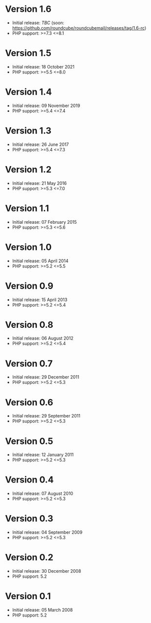 # Version 1.6
* Initial release: _TBC_ (soon: https://github.com/roundcube/roundcubemail/releases/tag/1.6-rc)
* PHP support: &gt;=7.3 &lt;=8.1

# Version 1.5
* Initial release: 18 October 2021
* PHP support: &gt;=5.5 &lt;=8.0

# Version 1.4
* Initial release: 09 November 2019
* PHP support: &gt;=5.4 &lt;=7.4

# Version 1.3
* Initial release: 26 June 2017
* PHP support: &gt;=5.4 &lt;=7.3

# Version 1.2
* Initial release: 21 May 2016
* PHP support: &gt;=5.3 &lt;=7.0

# Version 1.1
* Initial release: 07 February 2015
* PHP support: &gt;=5.3 &lt;=5.6

# Version 1.0
* Initial release: 05 April 2014
* PHP support: &gt;=5.2 &lt;=5.5

# Version 0.9
* Initial release: 15 April 2013
* PHP support: &gt;=5.2 &lt;=5.4

# Version 0.8
* Initial release: 06 August 2012
* PHP support: &gt;=5.2 &lt;=5.4

# Version 0.7
* Initial release: 29 December 2011
* PHP support: &gt;=5.2 &lt;=5.3

# Version 0.6
* Initial release: 29 September 2011
* PHP support: &gt;=5.2 &lt;=5.3

# Version 0.5
* Initial release: 12 January 2011
* PHP support: &gt;=5.2 &lt;=5.3

# Version 0.4
* Initial release: 07 August 2010
* PHP support: &gt;=5.2 &lt;=5.3

# Version 0.3
* Initial release: 04 September 2009
* PHP support: &gt;=5.2 &lt;=5.3

# Version 0.2
* Initial release: 30 December 2008
* PHP support: 5.2

# Version 0.1
* Initial release: 05 March 2008
* PHP support: 5.2